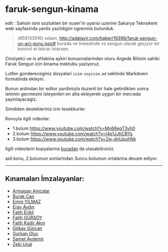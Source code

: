 # faruk-sengun-kinama
edit : Sahsin ismi sozlukten bir suser'in uyarisi uzerine Sakarya Teknokent web sayfasinda yanlis yazildigini ogrenmis bulunduk.


> (#59133916) selam, http://adatavir.com/haber/19396/faruk-sengun-un-aci-gunu.jspx# burada ve linkedinde vs sengun olarak geçiyor bir kontrol et tekrar istersen.


Cinsiyetci ve is ahlakina aykiri konusmalarindan oturu Argede Bilisim sahibi Faruk Sengun icin kinama mektubu yaziyoruz.

Lutfen gondereceginiz dosyalari `isim-soyisim.md` seklinde Markdown formatinda ekleyin.

Bunun ardindan bir editor yardimiyla duzenli bir hale getirdikten sonra isminin gecmesini isteyenleri en alta ekleyerek uygun bir mecrada yayinlayacagiz.

Simdiden destekleriniz icin tesekkurler.


Konuyla ilgili videolar:
- 1.bolum https://www.youtube.com/watch?v=Mn68egT3vh0
- 2.bolum https://www.youtube.com/watch?v=I4e1JJhCBYs
- 3.bolum https://www.youtube.com/watch?v=2w-dnUpuhNk

Ilgili videolarin kopyalarina [buradan](https://drive.google.com/a/leventyalcin.com/folderview?id=0BxLKFjSyiyCIakFxX2JkSVI0Zmc&usp=sharing) da ulasabilirsiniz.


asil konu, 2.bolumun sonlarindan 3uncu bolumun ortalarina devam ediyor.

---

## Kınamaları İmzalayanlar:
- [Armagan Amcalar](http://github.com/dashersw)
- [Burak Can](http://github.com/burakcan)
- [Emre YILMAZ](http://github.com/delirehberi)
- [Eray Aydın](http://github.com/erayaydin)
- [Fatih Erikli](http://github.com/fatiherikli)
- [Fatih GÜRSOY](http://github.com/fg)
- [Fatih Kadir Akın](http://github.com/f)
- [Gökay Gürcan](https://github.com/gokaygurcan)
- [Gurkan Oluc](http://github.com/gurkanoluc)
- [Samet Aydemir](http://github.com/smtaydemir)
- [Zeki Unal](http://github.com/zekiunal)
